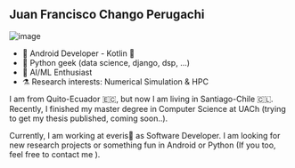 ## Juan Francisco Chango Perugachi

![image](https://jnfran92.com/assets/img/photo_min.png)

- 📱 Android Developer - Kotlin 💙
- 🐍 Python geek (data science, django, dsp, ...)
- 🤖 AI/ML Enthusiast
- ⚗️ Research interests: Numerical Simulation & HPC

I am from Quito-Ecuador 🇪🇨, but now I am living in Santiago-Chile 🇨🇱. Recently, I finished my master degree in Computer Science at UACh (trying to get my thesis published, coming soon..).

Currently, I am working at everis💚 as Software Developer. I am looking for new research projects or something fun in Android or Python (If you too, feel free to contact me ). 
